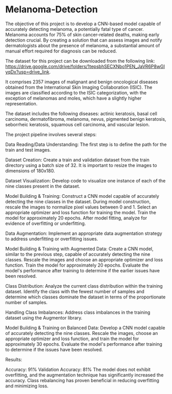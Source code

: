 # Melanoma-Detection

The objective of this project is to develop a CNN-based model capable of accurately detecting melanoma, a potentially fatal type of cancer. Melanoma accounts for 75% of skin cancer-related deaths, making early detection crucial. By creating a solution that can assess images and notify dermatologists about the presence of melanoma, a substantial amount of manual effort required for diagnosis can be reduced.

The dataset for this project can be downloaded from the following link: https://drive.google.com/drive/folders/1tepsbhSECXNbo1PEN_JaVR6P8wGIyqDx?usp=drive_link. 

It comprises 2357 images of malignant and benign oncological diseases obtained from the International Skin Imaging Collaboration (ISIC). The images are classified according to the ISIC categorization, with the exception of melanomas and moles, which have a slightly higher representation.

The dataset includes the following diseases: 
	actinic keratosis,
	basal cell carcinoma,
	dermatofibroma,
	melanoma,
	nevus,
	pigmented benign keratosis,
	seborrheic keratosis,
	squamous cell carcinoma,
	and vascular lesion.

The project pipeline involves several steps:

Data Reading/Data Understanding: The first step is to define the path for the train and test images.

Dataset Creation: Create a train and validation dataset from the train directory using a batch size of 32. It is important to resize the images to dimensions of 180x180.

Dataset Visualization: Develop code to visualize one instance of each of the nine classes present in the dataset.

Model Building & Training: Construct a CNN model capable of accurately detecting the nine classes in the dataset. During model construction, rescale the images to normalize pixel values between 0 and 1. Select an appropriate optimizer and loss function for training the model. Train the model for approximately 20 epochs. After model fitting, analyze for evidence of overfitting or underfitting.

Data Augmentation: Implement an appropriate data augmentation strategy to address underfitting or overfitting issues.

Model Building & Training with Augmented Data: Create a CNN model, similar to the previous step, capable of accurately detecting the nine classes. Rescale the images and choose an appropriate optimizer and loss function. Train the model for approximately 20 epochs. Evaluate the model's performance after training to determine if the earlier issues have been resolved.

Class Distribution: Analyze the current class distribution within the training dataset. Identify the class with the fewest number of samples and determine which classes dominate the dataset in terms of the proportionate number of samples.

Handling Class Imbalances: Address class imbalances in the training dataset using the Augmentor library.

Model Building & Training on Balanced Data: Develop a CNN model capable of accurately detecting the nine classes. Rescale the images, choose an appropriate optimizer and loss function, and train the model for approximately 30 epochs. Evaluate the model's performance after training to determine if the issues have been resolved.

Results:

Accuracy: 91%
Validation Accuracy: 81%
The model does not exhibit overfitting, and the augmentation technique has significantly increased the accuracy. Class rebalancing has proven beneficial in reducing overfitting and minimizing loss.
